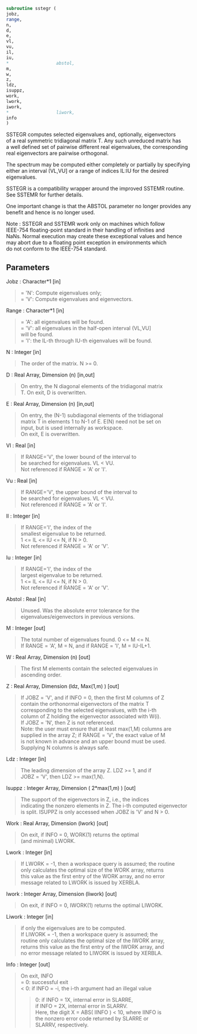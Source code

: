 ```fortran  
subroutine sstegr (  
jobz,  
range,  
n,  
d,  
e,  
vl,  
vu,  
il,  
iu,  
*                  abstol,  
m,  
w,  
z,  
ldz,  
isuppz,  
work,  
lwork,  
iwork,  
*                  liwork,  
info  
)  
```  
  
SSTEGR computes selected eigenvalues and, optionally, eigenvectors  
of a real symmetric tridiagonal matrix T. Any such unreduced matrix has  
a well defined set of pairwise different real eigenvalues, the corresponding  
real eigenvectors are pairwise orthogonal.  
  
The spectrum may be computed either completely or partially by specifying  
either an interval (VL,VU] or a range of indices IL:IU for the desired  
eigenvalues.  
  
SSTEGR is a compatibility wrapper around the improved SSTEMR routine.  
See SSTEMR for further details.  
  
One important change is that the ABSTOL parameter no longer provides any  
benefit and hence is no longer used.  
  
Note : SSTEGR and SSTEMR work only on machines which follow  
IEEE-754 floating-point standard in their handling of infinities and  
NaNs.  Normal execution may create these exceptional values and hence  
may abort due to a floating point exception in environments which  
do not conform to the IEEE-754 standard.  
  
## Parameters  
Jobz : Character*1 [in]  
> = 'N':  Compute eigenvalues only;  
> = 'V':  Compute eigenvalues and eigenvectors.  
  
Range : Character*1 [in]  
> = 'A': all eigenvalues will be found.  
> = 'V': all eigenvalues in the half-open interval (VL,VU]  
> will be found.  
> = 'I': the IL-th through IU-th eigenvalues will be found.  
  
N : Integer [in]  
> The order of the matrix.  N >= 0.  
  
D : Real Array, Dimension (n) [in,out]  
> On entry, the N diagonal elements of the tridiagonal matrix  
> T. On exit, D is overwritten.  
  
E : Real Array, Dimension (n) [in,out]  
> On entry, the (N-1) subdiagonal elements of the tridiagonal  
> matrix T in elements 1 to N-1 of E. E(N) need not be set on  
> input, but is used internally as workspace.  
> On exit, E is overwritten.  
  
Vl : Real [in]  
> If RANGE='V', the lower bound of the interval to  
> be searched for eigenvalues. VL < VU.  
> Not referenced if RANGE = 'A' or 'I'.  
  
Vu : Real [in]  
> If RANGE='V', the upper bound of the interval to  
> be searched for eigenvalues. VL < VU.  
> Not referenced if RANGE = 'A' or 'I'.  
  
Il : Integer [in]  
> If RANGE='I', the index of the  
> smallest eigenvalue to be returned.  
> 1 <= IL <= IU <= N, if N > 0.  
> Not referenced if RANGE = 'A' or 'V'.  
  
Iu : Integer [in]  
> If RANGE='I', the index of the  
> largest eigenvalue to be returned.  
> 1 <= IL <= IU <= N, if N > 0.  
> Not referenced if RANGE = 'A' or 'V'.  
  
Abstol : Real [in]  
> Unused.  Was the absolute error tolerance for the  
> eigenvalues/eigenvectors in previous versions.  
  
M : Integer [out]  
> The total number of eigenvalues found.  0 <= M <= N.  
> If RANGE = 'A', M = N, and if RANGE = 'I', M = IU-IL+1.  
  
W : Real Array, Dimension (n) [out]  
> The first M elements contain the selected eigenvalues in  
> ascending order.  
  
Z : Real Array, Dimension (ldz, Max(1,m) ) [out]  
> If JOBZ = 'V', and if INFO = 0, then the first M columns of Z  
> contain the orthonormal eigenvectors of the matrix T  
> corresponding to the selected eigenvalues, with the i-th  
> column of Z holding the eigenvector associated with W(i).  
> If JOBZ = 'N', then Z is not referenced.  
> Note: the user must ensure that at least max(1,M) columns are  
> supplied in the array Z; if RANGE = 'V', the exact value of M  
> is not known in advance and an upper bound must be used.  
> Supplying N columns is always safe.  
  
Ldz : Integer [in]  
> The leading dimension of the array Z.  LDZ >= 1, and if  
> JOBZ = 'V', then LDZ >= max(1,N).  
  
Isuppz : Integer Array, Dimension ( 2*max(1,m) ) [out]  
> The support of the eigenvectors in Z, i.e., the indices  
> indicating the nonzero elements in Z. The i-th computed eigenvector  
> is split. ISUPPZ is only accessed when JOBZ is 'V' and N > 0.  
  
Work : Real Array, Dimension (lwork) [out]  
> On exit, if INFO = 0, WORK(1) returns the optimal  
> (and minimal) LWORK.  
  
Lwork : Integer [in]  
> If LWORK = -1, then a workspace query is assumed; the routine  
> only calculates the optimal size of the WORK array, returns  
> this value as the first entry of the WORK array, and no error  
> message related to LWORK is issued by XERBLA.  
  
Iwork : Integer Array, Dimension (liwork) [out]  
> On exit, if INFO = 0, IWORK(1) returns the optimal LIWORK.  
  
Liwork : Integer [in]  
> if only the eigenvalues are to be computed.  
> If LIWORK = -1, then a workspace query is assumed; the  
> routine only calculates the optimal size of the IWORK array,  
> returns this value as the first entry of the IWORK array, and  
> no error message related to LIWORK is issued by XERBLA.  
  
Info : Integer [out]  
> On exit, INFO  
> = 0:  successful exit  
> < 0:  if INFO = -i, the i-th argument had an illegal value  
> > 0:  if INFO = 1X, internal error in SLARRE,  
> if INFO = 2X, internal error in SLARRV.  
> Here, the digit X = ABS( IINFO ) < 10, where IINFO is  
> the nonzero error code returned by SLARRE or  
> SLARRV, respectively.  
  
